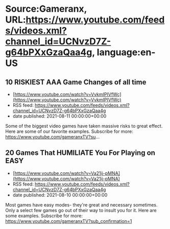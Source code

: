 # Source:Gameranx, URL:https://www.youtube.com/feeds/videos.xml?channel_id=UCNvzD7Z-g64bPXxGzaQaa4g, language:en-US

## 10 RISKIEST AAA Game Changes of all time
 - [https://www.youtube.com/watch?v=VvkmIPIVfWc](https://www.youtube.com/watch?v=VvkmIPIVfWc)
 - RSS feed: https://www.youtube.com/feeds/videos.xml?channel_id=UCNvzD7Z-g64bPXxGzaQaa4g
 - date published: 2021-08-11 00:00:00+00:00

Some of the biggest video games have taken massive risks to great effect. Here are some of our favorite examples.
Subscribe for more: https://www.youtube.com/gameranxTV?su...

## 20 Games That HUMILIATE You For Playing on EASY
 - [https://www.youtube.com/watch?v=Va21ij-pMNA](https://www.youtube.com/watch?v=Va21ij-pMNA)
 - RSS feed: https://www.youtube.com/feeds/videos.xml?channel_id=UCNvzD7Z-g64bPXxGzaQaa4g
 - date published: 2021-08-10 00:00:00+00:00

Most games have easy modes- they're great and necessary sometimes. Only a select few games go out of their way to insult you for it. Here are some examples.
Subscribe for more: https://www.youtube.com/gameranxTV?sub_confirmation=1

